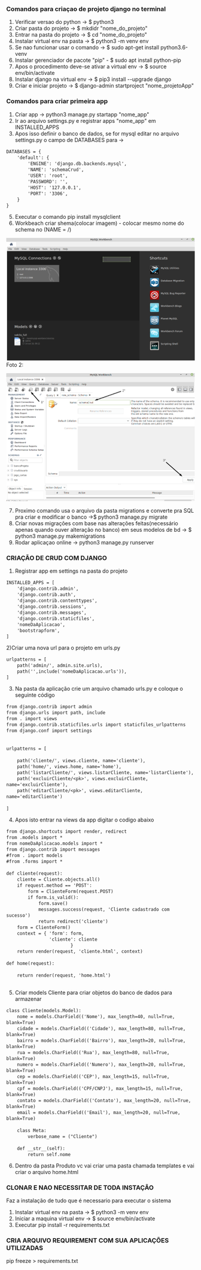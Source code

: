 ### Comandos para criaçao de projeto django no terminal
1) Verificar versao do python -> $ python3
2) Criar pasta do projeto -> $ mkdidr "nome_do_projeto"
3) Entrar na pasta do projeto -> $ cd "nome_do_projeto"
4) Instalar virtual env na pasta -> $ python3 -m venv env
5) Se nao funcionar usar o comando -> $ sudo apt-get install python3.6-venv
6) Instalar gerenciador de pacote "pip" - $ sudo apt install python-pip
7) Apos o procedimento deve-se ativar a virtual env -> $ source env/bin/activate
8) Instalar django na virtual env -> $ pip3 install --upgrade django
10) Criar e iniciar projeto -> $ django-admin startproject "nome_projetoApp"


### Comandos para criar primeira app
1) Criar app -> python3 manage.py startapp "nome_app"
2) Ir ao arquivo settings.py e registrar apps "nome_app" em INSTALLED_APPS
3) Apos isso definir o banco de dados, se for mysql editar no arquivo settings.py o campo de DATABASES para -> 
```
DATABASES = {
    'default': {
        'ENGINE': 'django.db.backends.mysql', 
        'NAME': 'schemaCrud',
        'USER': 'root',
        'PASSWORD': '', 
        'HOST': '127.0.0.1',
        'PORT': '3306',
    }
}
``` 


5) Executar o comando pip install mysqlclient
6) Workbeach criar shema(colocar imagem) - colocar mesmo nome do schema no (NAME = /\)


![alt text](https://github.com/mateus2810/crudDjango/blob/master/crud/BD/workbeach1.png)
Foto 2:


![alt text](https://github.com/mateus2810/crudDjango/blob/master/crud/BD/workbeach2.png)

7) Proximo comando usa o arquivo da pasta migrations e converte pra SQL pra criar e modificar o banco ->$ python3 manage.py migrate 
8) Criar novas migrações com base nas alterações feitas(necessário apenas quando ouver alteração no banco) em seus modelos de bd -> $ python3 manage.py makemigrations
9) Rodar aplicaçao online -> python3 manage.py runserver



### CRIAÇÃO DE CRUD COM DJANGO
1) Registrar app em settings na pasta do projeto
```
INSTALLED_APPS = [
    'django.contrib.admin',
    'django.contrib.auth',
    'django.contrib.contenttypes',
    'django.contrib.sessions',
    'django.contrib.messages',
    'django.contrib.staticfiles',
    'nomeDaAplicacao',
    'bootstrapform',
]
```
2)Criar uma nova url para o projeto em urls.py
```
urlpatterns = [
    path('admin/', admin.site.urls),
    path('',include('nomeDaAplicacao.urls')),
]
```

3) Na pasta da aplicação crie um arquivo chamado urls.py e coloque o seguinte código
```
from django.contrib import admin
from django.urls import path, include
from . import views
from django.contrib.staticfiles.urls import staticfiles_urlpatterns
from django.conf import settings


urlpatterns = [

    path('cliente/', views.cliente, name='cliente'),
    path('home/', views.home, name='home'),
    path('listarCliente/', views.listarCliente, name='listarCliente'),
    path('excluirCliente/<pk>', views.excluirCliente, name='excluirCliente'),
    path('editarCliente/<pk>', views.editarCliente, name='editarCliente')

]
```
4) Apos isto entrar na views da app digitar o codigo abaixo
```
from django.shortcuts import render, redirect
from .models import *
from nomeDaAplicacao.models import *
from django.contrib import messages
#from . import models
#from .forms import *

def cliente(request):
    cliente = Cliente.objects.all()
    if request.method == 'POST':
        form = ClienteForm(request.POST)
        if form.is_valid():
            form.save()
            messages.success(request, 'Cliente cadastrado com sucesso')
            return redirect('cliente')
    form = ClienteForm()
    context = { 'form': form,
                'cliente': cliente
                        }
    return render(request, 'cliente.html', context)

def home(request):

    return render(request, 'home.html')


  ```  
5) Criar models Cliente para criar objetos do banco de dados para armazenar

```
class Cliente(models.Model):
    nome = models.CharField(('Nome'), max_length=40, null=True, blank=True)
    cidade = models.CharField(('Cidade'), max_length=80, null=True, blank=True)
    bairro = models.CharField(('Bairro'), max_length=20, null=True, blank=True)
    rua = models.CharField(('Rua'), max_length=80, null=True, blank=True)
    numero = models.CharField(('Numero'), max_length=20, null=True, blank=True)
    cep = models.CharField(('CEP'), max_length=15, null=True, blank=True)
    cpf = models.CharField(('CPF/CNPJ'), max_length=15, null=True, blank=True)
    contato = models.CharField(('Contato'), max_length=20, null=True, blank=True)
    email = models.CharField(('Email'), max_length=20, null=True, blank=True)

    class Meta:
        verbose_name = ("Cliente")

    def __str__(self):
        return self.nome
 ```
6) Dentro da pasta Produto vc vai criar uma pasta chamada templates e vai criar o arquivo home.html


### CLONAR E NAO NECESSITAR DE TODA INSTAÇÃO

Faz a instalação de tudo que é necessario para executar o sistema

1) Instalar virtual env na pasta -> $ python3 -m venv env
2) Iniciar a maquina virtual env -> $ source env/bin/activate
3) Executar pip install -r requirements.txt

### CRIA ARQUIVO REQUIREMENT COM SUA APLICAÇÕES UTILIZADAS
pip freeze > requirements.txt

